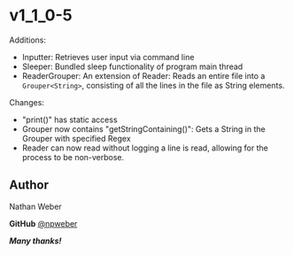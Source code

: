 ﻿# v1_1_0-5

  Additions:
  
 - Inputter: Retrieves user input via command line
 - Sleeper: Bundled sleep functionality of program main thread
 - ReaderGrouper: An extension of Reader: Reads an entire file into a `Grouper<String>`, consisting of all the lines in the file as String elements.

  Changes:
  - "print()" has static access
  - Grouper now contains "getStringContaining()": Gets a String in the Grouper with specified Regex
  - Reader can now read without logging a line is read, allowing for the process to be non-verbose.
    
 ## **Author**
Nathan Weber

**GitHub** [@npweber](https://github.com/npweber/)

***Many thanks!***


